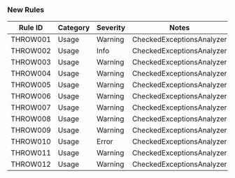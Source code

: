 
### New Rules
Rule ID | Category | Severity | Notes
--------|----------|----------|--------------------
THROW001 | Usage   | Warning  | CheckedExceptionsAnalyzer
THROW002 | Usage   | Info     | CheckedExceptionsAnalyzer
THROW003 | Usage   | Warning  | CheckedExceptionsAnalyzer
THROW004 | Usage   | Warning  | CheckedExceptionsAnalyzer
THROW005 | Usage   | Warning  | CheckedExceptionsAnalyzer
THROW006 | Usage   | Warning  | CheckedExceptionsAnalyzer
THROW007 | Usage   | Warning  | CheckedExceptionsAnalyzer
THROW008 | Usage   | Warning  | CheckedExceptionsAnalyzer
THROW009 | Usage   | Warning  | CheckedExceptionsAnalyzer
THROW010 | Usage   | Error    | CheckedExceptionsAnalyzer
THROW011 | Usage   | Warning  | CheckedExceptionsAnalyzer
THROW012 | Usage   | Warning  | CheckedExceptionsAnalyzer
